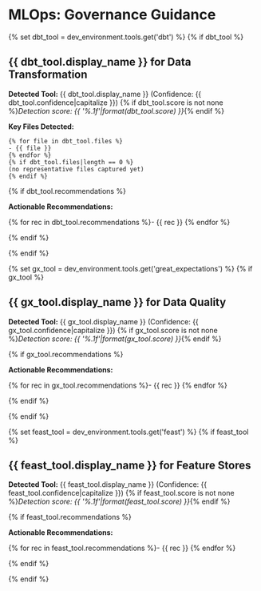 # MLOps: Governance Guidance

{% set dbt_tool = dev_environment.tools.get('dbt') %}
{% if dbt_tool %}

## {{ dbt_tool.display_name }} for Data Transformation

**Detected Tool:** {{ dbt_tool.display_name }} (Confidence: {{ dbt_tool.confidence|capitalize }})
{% if dbt_tool.score is not none %}_Detection score: {{ '%.1f'|format(dbt_tool.score) }}_{% endif %}

**Key Files Detected:**

```text
{% for file in dbt_tool.files %}
- {{ file }}
{% endfor %}
{% if dbt_tool.files|length == 0 %}
(no representative files captured yet)
{% endif %}
```

{% if dbt_tool.recommendations %}

**Actionable Recommendations:**

{% for rec in dbt_tool.recommendations %}- {{ rec }}
{% endfor %}

{% endif %}

{% endif %}

{% set gx_tool = dev_environment.tools.get('great_expectations') %}
{% if gx_tool %}

## {{ gx_tool.display_name }} for Data Quality

**Detected Tool:** {{ gx_tool.display_name }} (Confidence: {{ gx_tool.confidence|capitalize }})
{% if gx_tool.score is not none %}_Detection score: {{ '%.1f'|format(gx_tool.score) }}_{% endif %}

{% if gx_tool.recommendations %}

**Actionable Recommendations:**

{% for rec in gx_tool.recommendations %}- {{ rec }}
{% endfor %}

{% endif %}

{% endif %}

{% set feast_tool = dev_environment.tools.get('feast') %}
{% if feast_tool %}

## {{ feast_tool.display_name }} for Feature Stores

**Detected Tool:** {{ feast_tool.display_name }} (Confidence: {{ feast_tool.confidence|capitalize }})
{% if feast_tool.score is not none %}_Detection score: {{ '%.1f'|format(feast_tool.score) }}_{% endif %}

{% if feast_tool.recommendations %}

**Actionable Recommendations:**

{% for rec in feast_tool.recommendations %}- {{ rec }}
{% endfor %}

{% endif %}

{% endif %}
